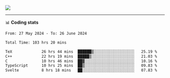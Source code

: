 <picture>
  <source
  srcset="https://github-readme-stats.vercel.app/api?username=sant0s12&show_icons=true&theme=dark"
  media="(prefers-color-scheme: dark)"
  />
  <source
  srcset="https://github-readme-stats.vercel.app/api?username=sant0s12&show_icons=true"
  media="(prefers-color-scheme: light)"
  />
  <img src="https://github-readme-stats.vercel.app/api?username=sant0s12&show_icons=true" />
</picture>

---

📊 **Coding stats**

<!--START_SECTION:waka-->

```txt
From: 27 May 2024 - To: 26 June 2024

Total Time: 103 hrs 20 mins

TeX             26 hrs 44 mins  ██████▒░░░░░░░░░░░░░░░░░░   25.19 %
C++             22 hrs 19 mins  █████▒░░░░░░░░░░░░░░░░░░░   21.03 %
C               10 hrs 46 mins  ██▓░░░░░░░░░░░░░░░░░░░░░░   10.16 %
TypeScript      10 hrs 25 mins  ██▒░░░░░░░░░░░░░░░░░░░░░░   09.83 %
Svelte          8 hrs 18 mins   ██░░░░░░░░░░░░░░░░░░░░░░░   07.83 %
```

<!--END_SECTION:waka-->
